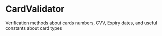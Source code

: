 # CardValidator

Verification methods about cards numbers, CVV, Expiry dates, and useful constants about card types



